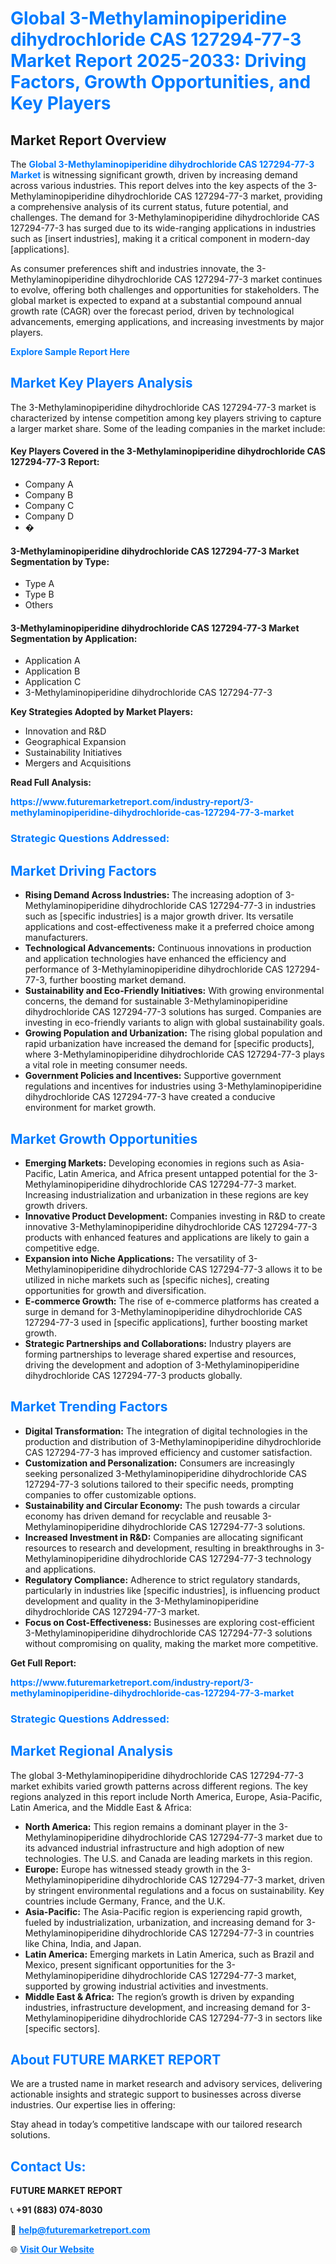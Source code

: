 <h1 style="color: #007BFF;">Global 3-Methylaminopiperidine dihydrochloride CAS 127294-77-3 Market Report 2025-2033: Driving Factors, Growth Opportunities, and Key Players</h1>

<section id="overview">
<h2>Market Report Overview</h2>
<p>The <a href="https://www.futuremarketreport.com/industry-report/3-methylaminopiperidine-dihydrochloride-cas-127294-77-3-market" style="color: #007BFF; text-decoration: none;"><strong>Global 3-Methylaminopiperidine dihydrochloride CAS 127294-77-3 Market</strong></a> is witnessing significant growth, driven by increasing demand across various industries. This report delves into the key aspects of the 3-Methylaminopiperidine dihydrochloride CAS 127294-77-3 market, providing a comprehensive analysis of its current status, future potential, and challenges. The demand for 3-Methylaminopiperidine dihydrochloride CAS 127294-77-3 has surged due to its wide-ranging applications in industries such as [insert industries], making it a critical component in modern-day [applications].</p>
<p>As consumer preferences shift and industries innovate, the 3-Methylaminopiperidine dihydrochloride CAS 127294-77-3 market continues to evolve, offering both challenges and opportunities for stakeholders. The global market is expected to expand at a substantial compound annual growth rate (CAGR) over the forecast period, driven by technological advancements, emerging applications, and increasing investments by major players.</p>
</section>

<section id="overview">
<p><a href="https://www.futuremarketreport.com/request-sample/reportId=111453" style="color: #007BFF; text-decoration: none;"><strong>Explore Sample Report Here</strong></a></p>
</section>

<section id="key-players">
<h2 style="color: #007BFF;">Market Key Players Analysis</h2>
<p>The 3-Methylaminopiperidine dihydrochloride CAS 127294-77-3 market is characterized by intense competition among key players striving to capture a larger market share. Some of the leading companies in the market include:</p>
<h4>Key Players Covered in the 3-Methylaminopiperidine dihydrochloride CAS 127294-77-3 Report:</h4>
<ul><li>Company A</li><li>Company B</li><li>Company C</li><li>Company D</li><li>�</li></ul>
<h4>3-Methylaminopiperidine dihydrochloride CAS 127294-77-3 Market Segmentation by Type:</h4>
<ul><li>Type A</li><li>Type B</li><li>Others</li></ul>

<h4>3-Methylaminopiperidine dihydrochloride CAS 127294-77-3 Market Segmentation by Application:</h4>
<ul><li>Application A</li><li>Application B</li><li>Application C</li><li>3-Methylaminopiperidine dihydrochloride CAS 127294-77-3</li></ul>
<p><strong>Key Strategies Adopted by Market Players:</strong></p>
<ul>
<li>Innovation and R&D</li>
<li>Geographical Expansion</li>
<li>Sustainability Initiatives</li>
<li>Mergers and Acquisitions</li>
</ul>
</section>

<section>
<p><strong>Read Full Analysis: </strong></p><a href="https://www.futuremarketreport.com/industry-report/3-methylaminopiperidine-dihydrochloride-cas-127294-77-3-market" style="color: #007BFF; text-decoration: none;"><strong>https://www.futuremarketreport.com/industry-report/3-methylaminopiperidine-dihydrochloride-cas-127294-77-3-market</strong></a>
<h3 style="color: #007BFF;">Strategic Questions Addressed:</h3>
</section>

<section id="driving-factors">
<h2 style="color: #007BFF;">Market Driving Factors</h2>
<ul>
<li><strong>Rising Demand Across Industries:</strong> The increasing adoption of 3-Methylaminopiperidine dihydrochloride CAS 127294-77-3 in industries such as [specific industries] is a major growth driver. Its versatile applications and cost-effectiveness make it a preferred choice among manufacturers.</li>
<li><strong>Technological Advancements:</strong> Continuous innovations in production and application technologies have enhanced the efficiency and performance of 3-Methylaminopiperidine dihydrochloride CAS 127294-77-3, further boosting market demand.</li>
<li><strong>Sustainability and Eco-Friendly Initiatives:</strong> With growing environmental concerns, the demand for sustainable 3-Methylaminopiperidine dihydrochloride CAS 127294-77-3 solutions has surged. Companies are investing in eco-friendly variants to align with global sustainability goals.</li>
<li><strong>Growing Population and Urbanization:</strong> The rising global population and rapid urbanization have increased the demand for [specific products], where 3-Methylaminopiperidine dihydrochloride CAS 127294-77-3 plays a vital role in meeting consumer needs.</li>
<li><strong>Government Policies and Incentives:</strong> Supportive government regulations and incentives for industries using 3-Methylaminopiperidine dihydrochloride CAS 127294-77-3 have created a conducive environment for market growth.</li>
</ul>
</section>

<section id="growth-opportunities">
<h2 style="color: #007BFF;">Market Growth Opportunities</h2>
<ul>
<li><strong>Emerging Markets:</strong> Developing economies in regions such as Asia-Pacific, Latin America, and Africa present untapped potential for the 3-Methylaminopiperidine dihydrochloride CAS 127294-77-3 market. Increasing industrialization and urbanization in these regions are key growth drivers.</li>
<li><strong>Innovative Product Development:</strong> Companies investing in R&D to create innovative 3-Methylaminopiperidine dihydrochloride CAS 127294-77-3 products with enhanced features and applications are likely to gain a competitive edge.</li>
<li><strong>Expansion into Niche Applications:</strong> The versatility of 3-Methylaminopiperidine dihydrochloride CAS 127294-77-3 allows it to be utilized in niche markets such as [specific niches], creating opportunities for growth and diversification.</li>
<li><strong>E-commerce Growth:</strong> The rise of e-commerce platforms has created a surge in demand for 3-Methylaminopiperidine dihydrochloride CAS 127294-77-3 used in [specific applications], further boosting market growth.</li>
<li><strong>Strategic Partnerships and Collaborations:</strong> Industry players are forming partnerships to leverage shared expertise and resources, driving the development and adoption of 3-Methylaminopiperidine dihydrochloride CAS 127294-77-3 products globally.</li>
</ul>
</section>

<section id="trending-factors">
<h2 style="color: #007BFF;">Market Trending Factors</h2>
<ul>
<li><strong>Digital Transformation:</strong> The integration of digital technologies in the production and distribution of 3-Methylaminopiperidine dihydrochloride CAS 127294-77-3 has improved efficiency and customer satisfaction.</li>
<li><strong>Customization and Personalization:</strong> Consumers are increasingly seeking personalized 3-Methylaminopiperidine dihydrochloride CAS 127294-77-3 solutions tailored to their specific needs, prompting companies to offer customizable options.</li>
<li><strong>Sustainability and Circular Economy:</strong> The push towards a circular economy has driven demand for recyclable and reusable 3-Methylaminopiperidine dihydrochloride CAS 127294-77-3 solutions.</li>
<li><strong>Increased Investment in R&D:</strong> Companies are allocating significant resources to research and development, resulting in breakthroughs in 3-Methylaminopiperidine dihydrochloride CAS 127294-77-3 technology and applications.</li>
<li><strong>Regulatory Compliance:</strong> Adherence to strict regulatory standards, particularly in industries like [specific industries], is influencing product development and quality in the 3-Methylaminopiperidine dihydrochloride CAS 127294-77-3 market.</li>
<li><strong>Focus on Cost-Effectiveness:</strong> Businesses are exploring cost-efficient 3-Methylaminopiperidine dihydrochloride CAS 127294-77-3 solutions without compromising on quality, making the market more competitive.</li>
</ul>
</section>

<section>
<p><strong>Get Full Report: </strong></p><a href="https://www.futuremarketreport.com/industry-report/3-methylaminopiperidine-dihydrochloride-cas-127294-77-3-market" style="color: #007BFF; text-decoration: none;"><strong>https://www.futuremarketreport.com/industry-report/3-methylaminopiperidine-dihydrochloride-cas-127294-77-3-market</strong></a>
<h3 style="color: #007BFF;">Strategic Questions Addressed:</h3>
</section>


<section id="regional-analysis">
<h2 style="color: #007BFF;">Market Regional Analysis</h2>
<p>The global 3-Methylaminopiperidine dihydrochloride CAS 127294-77-3 market exhibits varied growth patterns across different regions. The key regions analyzed in this report include North America, Europe, Asia-Pacific, Latin America, and the Middle East & Africa:</p>
<ul>
<li><strong>North America:</strong> This region remains a dominant player in the 3-Methylaminopiperidine dihydrochloride CAS 127294-77-3 market due to its advanced industrial infrastructure and high adoption of new technologies. The U.S. and Canada are leading markets in this region.</li>
<li><strong>Europe:</strong> Europe has witnessed steady growth in the 3-Methylaminopiperidine dihydrochloride CAS 127294-77-3 market, driven by stringent environmental regulations and a focus on sustainability. Key countries include Germany, France, and the U.K.</li>
<li><strong>Asia-Pacific:</strong> The Asia-Pacific region is experiencing rapid growth, fueled by industrialization, urbanization, and increasing demand for 3-Methylaminopiperidine dihydrochloride CAS 127294-77-3 in countries like China, India, and Japan.</li>
<li><strong>Latin America:</strong> Emerging markets in Latin America, such as Brazil and Mexico, present significant opportunities for the 3-Methylaminopiperidine dihydrochloride CAS 127294-77-3 market, supported by growing industrial activities and investments.</li>
<li><strong>Middle East & Africa:</strong> The region’s growth is driven by expanding industries, infrastructure development, and increasing demand for 3-Methylaminopiperidine dihydrochloride CAS 127294-77-3 in sectors like [specific sectors].</li>
</ul>
</section>

<footer>
<h2 style="color: #007BFF;">About FUTURE MARKET REPORT</h2>
<p>We are a trusted name in market research and advisory services, delivering actionable insights and strategic support to businesses across diverse industries. Our expertise lies in offering:</p>

<p>Stay ahead in today’s competitive landscape with our tailored research solutions.</p>

<h2 style="color: #007BFF;">Contact Us:</h2>
<p><strong>FUTURE MARKET REPORT</strong></p>
<p>📞 <strong>+91 (883) 074-8030</strong></p>
<p>📧 <strong><a href="mailto:help@futuremarketreport.com" style="color: #007BFF;">help@futuremarketreport.com</a></strong></p>
<p>🌐 <strong><a href="https://www.futuremarketreport.com/" style="color: #007BFF;">Visit Our Website</a></strong></p>
</footer>